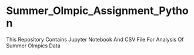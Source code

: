 # Summer_Olmpic_Assignment_Python
This Repository Contains Jupyter Notebook And CSV File For Analysis Of Summer Olmpics Data
